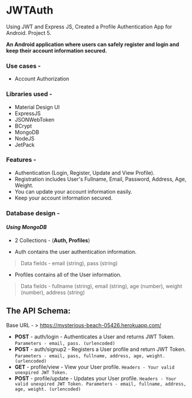 # JWTAuth
Using JWT and Express JS, Created a Profile Authentication App for Android. Project 5.

**An Android application where users can safely register and login and keep their account information secured.**

### Use cases -
- Account Authorization

### Libraries used - 
- Material Design UI
- ExpressJS
- JSONWebToken
- BCrypt
- MongoDB
- NodeJS
- JetPack

### Features -
- Authentication (Login, Register, Update and View Profile).
- Registration includes User's Fullname, Email, Password, Address, Age, Weight.
- You can update your account information easily.
- Keep your account information secured.

### Database design -
#### _Using MongoDB_
- 2 Collections - (**Auth, Profiles**)

- Auth contains the user authentication information.
> Data fields - email (string), pass (string)
- Profiles contains all of the User information.
> Data fields - fullname (string), email (string), age (number), weight (number), address (string)

## The API Schema:

Base URL - > https://mysterious-beach-05426.herokuapp.com/

* **POST** - auth/login - Authenticates a User and returns JWT Token. `Parameters - email, pass. (urlencoded)`
* **POST** - auth/signup2 - Registers a User profile and return JWT Token. `Parameters - email, pass, fullname, address, age, weight. (urlencoded)`
* **GET** - profile/view - View your User profile. `Headers - Your valid unexpired JWT Token.`
* **POST** - profile/update - Updates your User profile. `Headers - Your valid unexpired JWT Token. Parameters - email, fullname, address, age, weight. (urlencoded)`
